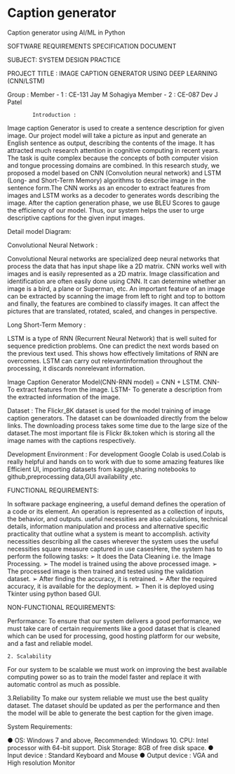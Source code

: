 # Caption generator
 Caption generator using AI/ML in Python

SOFTWARE  REQUIREMENTS 
SPECIFICATION  DOCUMENT








SUBJECT: SYSTEM DESIGN PRACTICE 

 PROJECT TITLE : IMAGE CAPTION GENERATOR
                 USING DEEP LEARNING (CNN/LSTM)










Group : 
 Member - 1 :  CE-131 Jay M Sohagiya
 Member - 2 : CE-087 Dev J Patel






            Introduction : 

Image caption Generator is used to create a sentence description for given image. Our project model will take a picture as input and generate an English sentence as output, describing the contents of the image. It has attracted much research attention in cognitive computing in recent years. The task is quite complex because the concepts of both computer vision and tongue processing domains are combined. In this research study, we proposed a model based on CNN (Convolution neural network) and LSTM (Long- and Short-Term Memory) algorithms to describe image in the sentence form.The CNN works as an encoder to extract features from images and LSTM works as a decoder to generates words describing the image. After the caption generation phase, we use BLEU Scores to gauge the efficiency of our model. Thus, our system helps the user to urge descriptive captions for the given input images.

Detail model Diagram:



 Convolutional Neural Network :

 Convolutional Neural networks are specialized deep neural networks that process the data that has input shape like a 2D matrix. CNN works well with images and is easily represented as a 2D matrix. Image classification and identification are often easily done using CNN. It can determine whether an image is a bird, a plane or Superman, etc. An important feature of an image can be extracted by scanning the image from left to right and top to bottom and finally, the features are combined to classify images. It can affect the pictures that are translated, rotated, scaled, and changes in perspective.



 Long Short-Term Memory :

 LSTM is a type of RNN (Recurrent Neural Network) that is well suited for sequence prediction problems. One can predict the next words based on the previous text used. This shows how effectively limitations of RNN are overcomes. LSTM can carry out relevantinformation throughout the processing, it discards nonrelevant information.

Image Caption Generator Model(CNN-RNN model) = CNN + LSTM.
CNN- To extract features from the image. 
LSTM- To generate a description from the extracted information of the image.



 Dataset :
The Flickr_8K dataset is used for the model training of image caption generators. The dataset can be downloaded directly from the below links. The downloading process takes some time due to the large size of the dataset.The most important file is Flickr 8k.token which is storing all the image names with the captions respectively.

Development Environment :
For development Google Colab is used.Colab is really helpful and hands on to work with due to some amazing features like Efficient UI, importing datasets from kaggle,sharing notebooks to github,preprocessing data,GUI availability ,etc.



FUNCTIONAL REQUIREMENTS: 

In software package engineering, a useful demand defines the operation of a code or its element. An operation is represented as a collection of inputs, the behavior, and outputs. useful necessities are also calculations, technical details, information manipulation and process and alternative specific practicality that outline what a system is meant to accomplish. activity necessities describing all the cases wherever the system uses the useful necessities square measure captured in use casesHere, the system has to perform the following tasks: 
➢ It does the Data Cleaning i.e. the Image Processing. 
➢ The model is trained using the above processed image.
 ➢ The processed image is then trained and tested using the validation dataset.
➢ After finding the accuracy, it is retrained. 
➢ After the required accuracy, it is available for the deployment. 
➢ Then it is deployed using Tkinter using python based  GUI.

NON-FUNCTIONAL REQUIREMENTS: 

Performance: 
To ensure that our system delivers a good performance, we must take care of certain requirements like a good dataset that is cleaned which can be used for processing, good hosting platform for our website, and a fast and reliable model.
  
    2. Scalability 
For our system to be scalable we must work on improving the best available computing power so as to train the model faster and replace it with automatic control as much as possible.

  3.Reliability 
To make our system reliable we must use the best quality dataset. The dataset should be updated as per the performance and then the model will be able to generate the best caption for the given image.


System Requirements: 

● OS: Windows 7 and above, Recommended: Windows 10.  CPU: Intel processor with 64-bit support.  Disk Storage: 8GB of free disk space.
● Input device : Standard Keyboard and Mouse
 ● Output device : VGA and High resolution Monitor 


